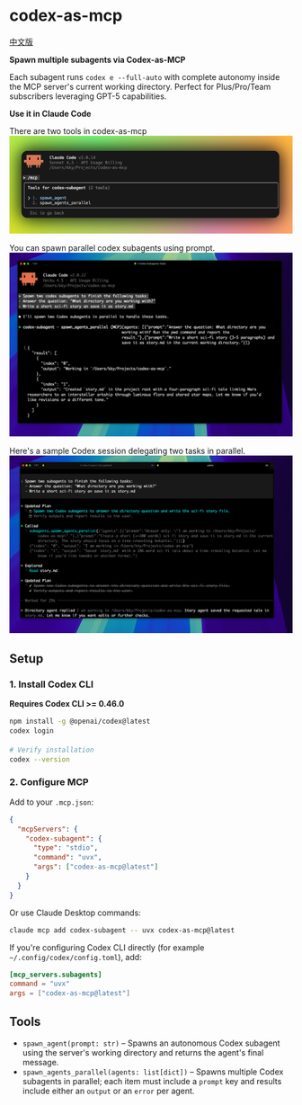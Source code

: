 # codex-as-mcp

[中文版](./README.zh-CN.md)

**Spawn multiple subagents via Codex-as-MCP**

Each subagent runs `codex e --full-auto` with complete autonomy inside the MCP server's current working directory. Perfect for Plus/Pro/Team subscribers leveraging GPT-5 capabilities.

**Use it in Claude Code**

There are two tools in codex-as-mcp
![tools](assets/tools.png)

You can spawn parallel codex subagents using prompt.
![alt text](assets/claude.png)

Here's a sample Codex session delegating two tasks in parallel.
![Codex use case](assets/codex.png)

## Setup

### 1. Install Codex CLI

**Requires Codex CLI >= 0.46.0**

```bash
npm install -g @openai/codex@latest
codex login

# Verify installation
codex --version
```

### 2. Configure MCP

Add to your `.mcp.json`:
```json
{
  "mcpServers": {
    "codex-subagent": {
      "type": "stdio",
      "command": "uvx",
      "args": ["codex-as-mcp@latest"]
    }
  }
}
```

Or use Claude Desktop commands:
```bash
claude mcp add codex-subagent -- uvx codex-as-mcp@latest
```

If you're configuring Codex CLI directly (for example `~/.config/codex/config.toml`), add:
```toml
[mcp_servers.subagents]
command = "uvx"
args = ["codex-as-mcp@latest"]
```

## Tools

- `spawn_agent(prompt: str)` – Spawns an autonomous Codex subagent using the server's working directory and returns the agent's final message.
- `spawn_agents_parallel(agents: list[dict])` – Spawns multiple Codex subagents in parallel; each item must include a `prompt` key and results include either an `output` or an `error` per agent.
